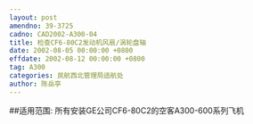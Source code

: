 ```yaml
---
layout: post
amendno: 39-3725
cadno: CAD2002-A300-04
title: 检查CF6-80C2发动机风扇/涡轮盘轴
date: 2002-08-05 00:00:00 +0800
effdate: 2002-08-12 00:00:00 +0800
tag: A300
categories: 民航西北管理局适航处
author: 陈岳亭
---
```


##适用范围:
所有安装GE公司CF6-80C2的空客A300-600系列飞机

